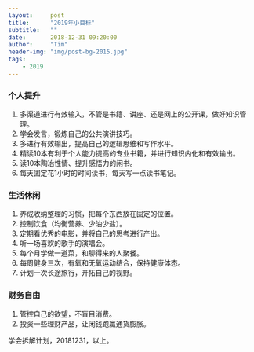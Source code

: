 ```yaml
---
layout:     post
title:      "2019年小目标"
subtitle:   ""
date:       2018-12-31 09:20:00
author:     "Tim"
header-img: "img/post-bg-2015.jpg"
tags:
    - 2019
---
```


### 个人提升

1. 多渠道进行有效输入，不管是书籍、讲座、还是网上的公开课，做好知识管理。
2. 学会发言，锻炼自己的公共演讲技巧。
3. 多进行有效输出，提高自己的逻辑思维和写作水平。
4. 精读10本有利于个人能力提高的专业书籍，并进行知识内化和有效输出。
5. 读10本陶冶性情、提升感悟力的闲书。
6. 每天固定花1小时的时间读书，每天写一点读书笔记。

### 生活休闲

1. 养成收纳整理的习惯，把每个东西放在固定的位置。
2. 控制饮食（均衡营养、少油少盐）。
3. 定期看优秀的电影，并将自己的思考进行产出。
4. 听一场喜欢的歌手的演唱会。
5. 每个月学做一道菜，和聊得来的人聚餐。
6. 每周健身三次，有氧和无氧运动结合，保持健康体态。
7. 计划一次长途旅行，开拓自己的视野。

### 财务自由

1. 管控自己的欲望，不盲目消费。
2. 投资一些理财产品，让闲钱跑赢通货膨胀。



学会拆解计划，20181231，以上。